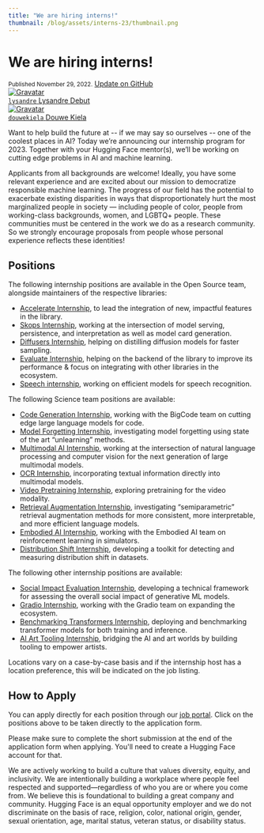 ```yaml
---
title: "We are hiring interns!"
thumbnail: /blog/assets/interns-23/thumbnail.png
---
```


<h1>
     We are hiring interns!
</h1>

<div class="blog-metadata">
    <small>Published November 29, 2022.</small>
    <a target="_blank" class="btn no-underline text-sm mb-5 font-sans" href="https://github.com/huggingface/blog/blob/main/ai-residency.md">
        Update on GitHub
    </a>
</div>

<div class="author-card">
    <a href="/lysandre">
        <img class="avatar avatar-user" src="https://aeiljuispo.cloudimg.io/v7/https://s3.amazonaws.com/moonup/production/uploads/1594147310023-5e3aec01f55e2b62848a5217.jpeg?w=200&h=200&f=face" title="Gravatar">
        <div class="bfc">
            <code>lysandre</code>
            <span class="fullname">Lysandre Debut</span>
        </div>
    </a>
    <a href="/douwekiela">
        <img class="avatar avatar-user" src="https://aeiljuispo.cloudimg.io/v7/https://s3.amazonaws.com/moonup/production/uploads/1641847245435-61dc997715b47073db1620dc.jpeg?w=200&h=200&f=face" title="Gravatar">
        <div class="bfc">
            <code>douwekiela</code>
            <span class="fullname">Douwe Kiela</span>
        </div>
    </a>
</div>

Want to help build the future at -- if we may say so ourselves -- one of the coolest places in AI? Today we’re announcing our internship program for 2023. Together with your Hugging Face mentor(s), we’ll be working on cutting edge problems in AI and machine learning.

Applicants from all backgrounds are welcome! Ideally, you have some relevant experience and are excited about our mission to democratize responsible machine learning. The progress of our field has the potential to exacerbate existing disparities in ways that disproportionately hurt the most marginalized people in society — including people of color, people from working-class backgrounds, women, and LGBTQ+ people. These communities must be centered in the work we do as a research community. So we strongly encourage proposals from people whose personal experience reflects these identities!

## Positions

The following internship positions are available in the Open Source team, alongside maintainers of the respective libraries:

* [Accelerate Internship](https://huggingface.workable.com/jobs/2825962), to lead the integration of new, impactful features in the library.
* [Skops Internship](https://huggingface.workable.com/jobs/2826037), working at the intersection of model serving, persistence, and interpretation as well as model card generation.
* [Diffusers Internship](https://huggingface.workable.com/jobs/2826060), helping on distilling diffusion models for faster sampling.
* [Evaluate Internship](https://huggingface.workable.com/jobs/2826095), helping on the backend of the library to improve its performance & focus on integrating with other libraries in the ecosystem.
* [Speech internship](https://huggingface.workable.com/jobs/2826063), working on efficient models for speech recognition.

The following Science team positions are available:

* [Code Generation Internship](https://huggingface.workable.com/jobs/2826098), working with the BigCode team on cutting edge large language models for code.
* [Model Forgetting Internship](https://huggingface.workable.com/jobs/2826105), investigating model forgetting using state of the art “unlearning” methods.
* [Multimodal AI Internship](https://huggingface.workable.com/jobs/2826106), working at the intersection of natural language processing and computer vision for the next generation of large multimodal models.
* [OCR Internship](https://huggingface.workable.com/jobs/2832512), incorporating textual information directly into multimodal models.
* [Video Pretraining Internship](https://huggingface.workable.com/jobs/2832513), exploring pretraining for the video modality.
* [Retrieval Augmentation Internship](https://huggingface.workable.com/jobs/2832515), investigating “semiparametric” retrieval augmentation methods for more consistent, more interpretable, and more efficient language models.
* [Embodied AI Internship](https://huggingface.workable.com/jobs/2797383), working with the Embodied AI team on reinforcement learning in simulators.
* [Distribution Shift Internship](https://huggingface.workable.com/jobs/2832524), developing a toolkit for detecting and measuring distribution shift in datasets.

The following other internship positions are available:

* [Social Impact Evaluation Internship](https://huggingface.workable.com/jobs/2826102), developing a technical framework for assessing the overall social impact of generative ML models.
* [Gradio Internship](https://huggingface.workable.com/jobs/2832520), working with the Gradio team on expanding the ecosystem.
* [Benchmarking Transformers Internship](https://apply.workable.com/huggingface/j/17BC19A84B), deploying and benchmarking transformer models for both training and inference.
* [AI Art Tooling Internship](https://huggingface.workable.com/jobs/2832517), bridging the AI and art worlds by building tooling to empower artists.

Locations vary on a case-by-case basis and if the internship host has a location preference, this will be indicated on the job listing.

## How to Apply

You can apply directly for each position through our [job portal](https://huggingface.workable.com/). Click on the positions above to be taken directly to the application form.

Please make sure to complete the short submission at the end of the application form when applying. You'll need to create a Hugging Face account for that.

We are actively working to build a culture that values diversity, equity, and inclusivity. We are intentionally building a workplace where people feel respected and supported—regardless of who you are or where you come from. We believe this is foundational to building a great company and community. Hugging Face is an equal opportunity employer and we do not discriminate on the basis of race, religion, color, national origin, gender, sexual orientation, age, marital status, veteran status, or disability status.
